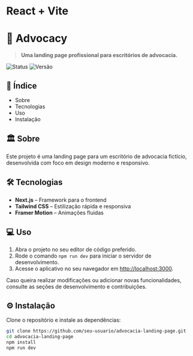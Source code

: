 # React + Vite

# 📜 Advocacy

> **Uma landing page profissional para escritórios de advocacia.**

![Status](https://img.shields.io/badge/status-em%20desenvolvimento-yellow)
![Versão](https://img.shields.io/badge/versão-1.0-blue)

## 📌 Índice
- Sobre
- Tecnologias
- Uso
- Instalação
  

## 🏛️ Sobre
Este projeto é uma landing page para um escritório de advocacia fictício, desenvolvida com foco em design moderno e responsivo.

## 🛠 Tecnologias
- **Next.js** – Framework para o frontend
- **Tailwind CSS** – Estilização rápida e responsiva
- **Framer Motion** – Animações fluidas

## 💻 Uso
1. Abra o projeto no seu editor de código preferido.
2. Rode o comando `npm run dev` para iniciar o servidor de desenvolvimento.
3. Acesse o aplicativo no seu navegador em [http://localhost:3000](http://localhost:3000).

Caso queira realizar modificações ou adicionar novas funcionalidades, consulte as seções de desenvolvimento e contribuições.

## ⚙️ Instalação
Clone o repositório e instale as dependências:
```sh
git clone https://github.com/seu-usuario/advocacia-landing-page.git
cd advocacia-landing-page
npm install
npm run dev